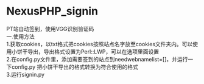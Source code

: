 # NexusPHP_signin
PT站自动签到，使用VGG识别验证码  
一.使用方法  
  1.获取cookies，以txt格式把cookies按照站点名字放至cookies文件夹内。可以使用小饼干导出，导出格式设置为Perl::LWP，可以在选项里面设置  
  2.在config.py文件里，添加需要签到的站点到needwebnamelist=[]，并运行一下config.py 把小饼干导出的格式转换为符合使用的格式  
  3.运行signin.py  
